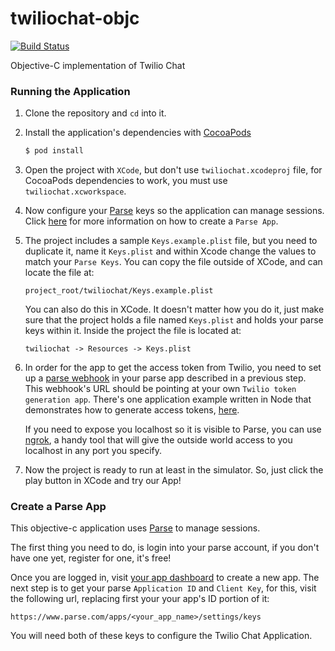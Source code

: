 # twiliochat-objc
[![Build Status](https://travis-ci.org/TwilioDevEd/twiliochat-objc.svg?branch=master)](https://travis-ci.org/TwilioDevEd/twiliochat-objc)

Objective-C implementation of Twilio Chat

### Running the Application
1. Clone the repository and `cd` into it.
1. Install the application's dependencies with [CocoaPods](https://cocoapods.org/)

   ```bash
   $ pod install
   ```
1. Open the project with `XCode`, but don't use `twiliochat.xcodeproj` file, for
   CocoaPods dependencies to work, you must use `twiliochat.xcworkspace`.
1. Now configure your [Parse](https://www.parse.com) keys so the application can
   manage sessions. Click [here](#create-a-parse-app) for more information on how
   to create a `Parse App`.

1. The project includes a sample `Keys.example.plist` file, but you need to duplicate
   it, name it `Keys.plist` and within Xcode change the values to match your
   `Parse Keys`. You can copy the file outside of XCode, and can locate the file
   at:

   ```
   project_root/twiliochat/Keys.example.plist
   ```
   You can also do this in XCode. It doesn't matter how you do it, just make sure that
   the project holds a file named `Keys.plist` and holds your parse keys within it.
   Inside the project the file is located at:

   ```
   twiliochat -> Resources -> Keys.plist
   ```

1. In order for the app to get the access token from Twilio, you need to set up a
   [parse webhook](https://parse.com/docs/cloudcode/guide#cloud-code-advanced-cloud-code-webhooks)
   in your parse app described in a previous step. This webhook's URL should be pointing
   at your own `Twilio token generation app`. There's one application example written
   in Node that demonstrates how to generate access tokens,
   [here](https://github.com/TwilioDevEd/twiliochat).

   If you need to expose you localhost so it is visible to Parse, you can use
   [ngrok](https://ngrok.com/), a handy tool that will give the outside world access
   to you localhost in any port you specify.

1. Now the project is ready to run at least in the simulator. So, just click the play
   button in XCode and try our App!

### Create a Parse App
This objective-c application uses [Parse](https://www.parse.com) to manage sessions.

The first thing you need to do, is login into your parse account, if you don't have
one yet, register for one, it's free!

Once you are logged in, visit [your app dashboard](https://www.parse.com/apps/)
to create a new app. The next step is to get your parse `Application ID` and
`Client Key`, for this, visit the following url, replacing first your your app's
ID portion of it:

```
https://www.parse.com/apps/<your_app_name>/settings/keys
```

You will need both of these keys to configure the Twilio Chat Application.
